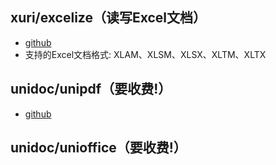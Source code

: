 ## xuri/excelize（读写Excel文档）

- [github](https://github.com/qax-os/excelize)
- 支持的Excel文档格式: XLAM、XLSM、XLSX、XLTM、XLTX

## unidoc/unipdf（要收费!）

- [github](https://github.com/unidoc/unipdf)

## unidoc/unioffice（要收费!）


